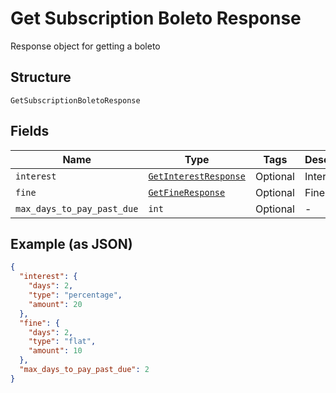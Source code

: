 
# Get Subscription Boleto Response

Response object for getting a boleto

## Structure

`GetSubscriptionBoletoResponse`

## Fields

| Name | Type | Tags | Description |
|  --- | --- | --- | --- |
| `interest` | [`GetInterestResponse`](../../doc/models/get-interest-response.md) | Optional | Interest |
| `fine` | [`GetFineResponse`](../../doc/models/get-fine-response.md) | Optional | Fine |
| `max_days_to_pay_past_due` | `int` | Optional | - |

## Example (as JSON)

```json
{
  "interest": {
    "days": 2,
    "type": "percentage",
    "amount": 20
  },
  "fine": {
    "days": 2,
    "type": "flat",
    "amount": 10
  },
  "max_days_to_pay_past_due": 2
}
```

